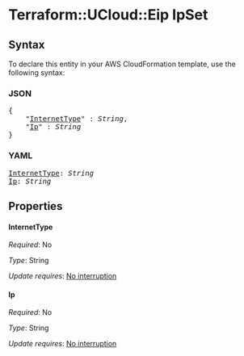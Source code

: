# Terraform::UCloud::Eip IpSet

## Syntax

To declare this entity in your AWS CloudFormation template, use the following syntax:

### JSON

<pre>
{
    "<a href="#internettype" title="InternetType">InternetType</a>" : <i>String</i>,
    "<a href="#ip" title="Ip">Ip</a>" : <i>String</i>
}
</pre>

### YAML

<pre>
<a href="#internettype" title="InternetType">InternetType</a>: <i>String</i>
<a href="#ip" title="Ip">Ip</a>: <i>String</i>
</pre>

## Properties

#### InternetType

_Required_: No

_Type_: String

_Update requires_: [No interruption](https://docs.aws.amazon.com/AWSCloudFormation/latest/UserGuide/using-cfn-updating-stacks-update-behaviors.html#update-no-interrupt)

#### Ip

_Required_: No

_Type_: String

_Update requires_: [No interruption](https://docs.aws.amazon.com/AWSCloudFormation/latest/UserGuide/using-cfn-updating-stacks-update-behaviors.html#update-no-interrupt)

